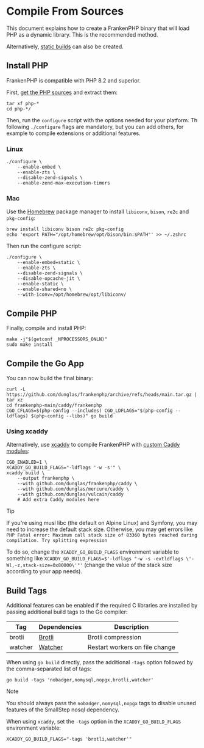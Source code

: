 # Compile From Sources

This document explains how to create a FrankenPHP binary that will load PHP as a dynamic library.
This is the recommended method.

Alternatively, [static builds](static.md) can also be created.

## Install PHP

FrankenPHP is compatible with PHP 8.2 and superior.

First, [get the PHP sources](https://www.php.net/downloads.php) and extract them:

```console
tar xf php-*
cd php-*/
```

Then, run the `configure` script with the options needed for your platform.
Th following `./configure` flags are mandatory, but you can add others, for example to compile extensions or additional features.

### Linux

```console
./configure \
    --enable-embed \
    --enable-zts \
    --disable-zend-signals \
    --enable-zend-max-execution-timers
```

### Mac

Use the [Homebrew](https://brew.sh/) package manager to install
`libiconv`, `bison`, `re2c` and `pkg-config`:

```console
brew install libiconv bison re2c pkg-config
echo 'export PATH="/opt/homebrew/opt/bison/bin:$PATH"' >> ~/.zshrc
```

Then run the configure script:

```console
./configure \
    --enable-embed=static \
    --enable-zts \
    --disable-zend-signals \
    --disable-opcache-jit \
    --enable-static \
    --enable-shared=no \
    --with-iconv=/opt/homebrew/opt/libiconv/
```

## Compile PHP

Finally, compile and install PHP:

```console
make -j"$(getconf _NPROCESSORS_ONLN)"
sudo make install
```

## Compile the Go App

You can now build the final binary:

```console
curl -L https://github.com/dunglas/frankenphp/archive/refs/heads/main.tar.gz | tar xz
cd frankenphp-main/caddy/frankenphp
CGO_CFLAGS=$(php-config --includes) CGO_LDFLAGS="$(php-config --ldflags) $(php-config --libs)" go build
```

### Using xcaddy

Alternatively, use [xcaddy](https://github.com/caddyserver/xcaddy) to compile FrankenPHP with [custom Caddy modules](https://caddyserver.com/docs/modules/):

```console
CGO_ENABLED=1 \
XCADDY_GO_BUILD_FLAGS="-ldflags '-w -s'" \
xcaddy build \
    --output frankenphp \
    --with github.com/dunglas/frankenphp/caddy \
    --with github.com/dunglas/mercure/caddy \
    --with github.com/dunglas/vulcain/caddy
    # Add extra Caddy modules here
```

> [!TIP]
>
> If you're using musl libc (the default on Alpine Linux) and Symfony,
> you may need to increase the default stack size.
> Otherwise, you may get errors like `PHP Fatal error: Maximum call stack size of 83360 bytes reached during compilation. Try splitting expression`
>
> To do so, change the `XCADDY_GO_BUILD_FLAGS` environment variable to something like
> `XCADDY_GO_BUILD_FLAGS=$'-ldflags "-w -s -extldflags \'-Wl,-z,stack-size=0x80000\'"'`
> (change the value of the stack size according to your app needs).

## Build Tags

Additional features can be enabled if the required C libraries are installed by
passing additional build tags to the Go compiler:

| Tag     | Dependencies                                 | Description                    |
|---------|----------------------------------------------|--------------------------------|
| brotli  | [Brotli](https://github.com/google/brotli)   | Brotli compression             |
| watcher | [Watcher](https://github.com/e-dant/watcher) | Restart workers on file change |

When using `go build` directly, pass the additional `-tags` option followed by the comma-separated list of tags:

```console
go build -tags 'nobadger,nomysql,nopgx,brotli,watcher'
```

> [!NOTE]
> You should always pass the `nobadger,nomysql,nopgx` tags to disable unused features of the SmallStep nosql dependency.

When using `xcaddy`, set the `-tags` option in the `XCADDY_GO_BUILD_FLAGS` environment variable:

```console
XCADDY_GO_BUILD_FLAGS="-tags 'brotli,watcher'"
```
